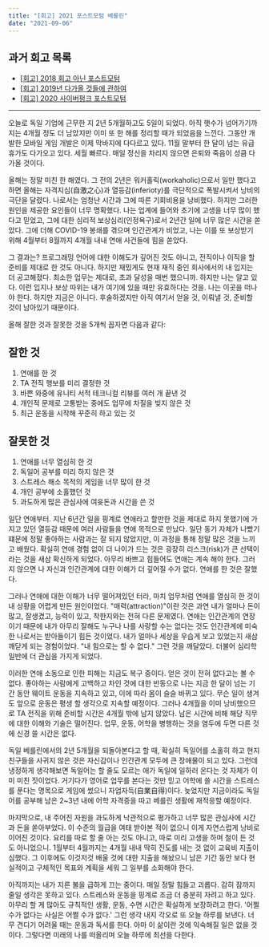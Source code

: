 ```yaml
---
title: "[회고] 2021 포스트모텀 베를린"
date: "2021-09-06"
---
```


## 과거 회고 목록

- [[회고] 2018 회고 아닌 포스트모텀](https://sungkukpark.github.io/2018_postmortem_not_reflection/)
- [[회고] 2019년 다가올 것들에 관하여](https://sungkukpark.github.io/what_is_going_to_happen_in_2019/)
- [[회고] 2020 사이버펑크 포스트모텀](https://sungkukpark.github.io/2020_cyberpunk_postmortem/)

---

오늘로 독일 기업에 근무한 지 2년 5개월하고도 5일이 되었다. 아직 햇수가 넘어가기까지는 4개월 정도 더 남았지만 이미 또 한 해를 정리할 때가 되었음을 느낀다. 그동안 개발한 모바일 게임 개발은 이제 막바지에 다다르고 있다. 11월 말부터 한 달이 넘는 유급 휴가도 다가오고 있다. 세월 빠르다. 매일 정신을 차리지 않으면 은퇴와 죽음이 성큼 다가올 것이다.

올해는 정말 미친 한 해였다. 그 전의 2년은 워커홀릭(workaholic)으로서 일만 했다고 하면 올해는 자격지심(自激之心)과 열등감(inferioty)를 극단적으로 폭발시켜서 낭비의 극단을 달렸다. 나로서는 엄청난 시간과 그에 따른 기회비용을 낭비했다. 하지만 그러한 원인을 제공한 요인들이 너무 명확했다. 나는 업계에 들어와 초기에 고생을 너무 많이 했다고 믿었고, 그에 대한 심리적 보상심리(인정욕구)로서 2년간 일에 너무 많은 시간을 쏟았다. 그에 더해 COVID-19 봉쇄를 겪으며 인간관계가 비었고, 나는 이를 또 보상받기 위해 4월부터 8월까지 4개월 내내 연애 사건들에 힘을 쏟았다.

그 결과는? 프로그래밍 언어에 대한 이해도가 깊어진 것도 아니고, 전직이나 이직을 할 준비를 제대로 한 것도 아니다. 하지만 재밌게도 현재 재직 중인 회사에서의 내 입지는 더 공고해졌다. 최소한 업무는 제대로, 초과 달성을 매번 했으니까. 하지만 나는 알고 있다. 이런 입지나 보상 따위는 내가 여기에 있을 때만 유효하다는 것을. 나는 이곳을 떠나야 한다. 하지만 지금은 아니다. 후술하겠지만 아직 여기서 얻을 것, 이뤄낼 것, 준비할 것이 남아있기 때문이다.

올해 잘한 것과 잘못한 것을 5개씩 꼽자면 다음과 같다:

## 잘한 것

1. 연애를 한 것
2. TA 전직 행보를 미리 결정한 것
3. 바쁜 와중에 유니티 서적 테크니컬 리뷰를 여러 개 끝낸 것
4. 개인적 문제로 고통받는 중에도 업무에 차질을 빚지 않은 것
5. 최근 운동을 시작해 꾸준히 하고 있는 것

## 잘못한 것

1. 연애를 너무 열심히 한 것
2. 독일어 공부를 미리 하지 않은 것
3. 스트레스 해소 목적의 게임을 너무 많이 한 것
4. 개인 공부에 소홀했던 것
5. 과도하게 많은 관심사에 여윳돈과 시간을 쓴 것

일단 연애부터. 지난 6년간 일을 핑계로 연애라고 할만한 것을 제대로 하지 못했기에 가지고 있던 열등감 때문에 여러 사람들을 연애 목적으로 만났다. 일단 동기 자체가 나빴기 떄문에 정말 좋아하는 사람과는 잘 되지 않았지만, 이 과정을 통해 정말 많은 것을 느끼고 배웠다. 확실히 연애 경험 없이 더 나이가 드는 것은 굉장히 리스크(risk)가 큰 선택이라는 것을 새삼 확신하게 되었다. 아무리 바쁘고 힘들어도 연애는 계속 해야 한다. 그러지 않으면 나 자신과 인간관계에 대한 이해가 더 깊어질 수가 없다. 연애를 한 것은 잘했다.

그러나 연애에 대한 이해가 너무 떨어져있던 터라, 마치 업무처럼 연애를 열심히 한 것이 내 상황을 어렵게 만든 원인이었다. "매력(attraction)"이란 것은 과연 내가 얼마나 돈이 많고, 잘생겼고, 능력이 있고, 착한지와는 전혀 다른 문제였다. 연애는 인간관계의 연장이기 때문에 내가 아무리 잘해도 누구나 나를 사랑할 수는 없다는 것도 인간관계에 미숙한 나로서는 받아들이기 힘든 것이었다. 내가 얼마나 세상을 우습게 보고 있었는지 새삼 깨닫게 되는 경험이었다. "내 힘으로는 할 수 없다." 그런 것을 깨달았다. 더불어 심리학 일반에 더 관심을 가지게 되었다.

이러한 연애 소동으로 인한 피해는 지금도 복구 중이다. 얻은 것이 전혀 없다고는 볼 수 없다. 좋아하는 사람에게 고백하고 차인 것에 대한 반동으로 나는 지금 한 달이 넘는 기간 동안 웨이트 운동을 지속하고 있고, 이에 따라 몸이 슬슬 바뀌고 있다. 무슨 일이 생겨도 앞으로 운동은 평생 할 생각으로 지속할 예정이다. 그러나 4개월을 이미 낭비했으므로 TA 전직을 위해 준비할 시간은 4개월 밖에 남지 않았다. 남은 시간에 비해 해당 직무에 대한 이해와 기술은 떨어진다. 업무, 운동, 어학을 병행하는 것을 염두에 두면 다른 것에 신경 쓸 시간은 없다.

독일 베를린에서의 2년 5개월을 되돌아본다고 할 때, 확실히 독일어를 소홀히 하고 현지 친구들을 사귀지 않은 것은 자신감이나 인간관계 모두에 큰 장애물이 되고 있다. 그런데 냉정하게 생각해보면 독일어는 할 줄도 모르는 애가 독일에 일하러 온다는 것 자체가 이미 미친 짓이었다. 거기다가 영어로 업무를 본다는 것만 믿고 어학에 쓸 시간을 스트레스를 푼다는 명목으로 게임에 썼으니 자업자득(自業自得)이다. 늦었지만 지금이라도 독일어를 공부해 남은 2~3년 내에 어학 자격증을 따고 베를린 생활에 재적응할 예정이다.

마지막으로, 내 주어진 자원을 과도하게 낙관적으로 평가하고 너무 많은 관심사에 시간과 돈을 쏟아부었다. 이 수준의 월급을 여태 받아본 적이 없으니 이게 자연스럽게 낭비로 이어진 것이다. 요리를 따로 할 줄 아는 것도 아니고, 따로 미리 고생을 하며 철이 든 것도 아니었으니. 1월부터 4월까지는 4개월 내내 딱히 진도를 내는 것 없이 교육비 지출이 심했다. 그 이후에도 이것저것 배울 것에 대한 지출을 해놨으니 남은 기간 동안 보다 현실적이고 구체적인 목표와 계획을 세워 그 일부를 소화해야 한다.

아직까지는 내가 지른 불을 급하게 끄는 중이다. 매일 정말 힘들고 괴롭다. 감히 잠까지 줄일 생각은 못하고 있다. 스트레스와 운동을 핑계로 조금 더 충분히 자려고 하고 있다. 아무리 할 게 많아도 규칙적인 생활, 운동, 수면 시간은 확실하게 보장하려고 한다. '어쩔 수가 없다는 사실은 어쩔 수가 없다.' 그런 생각 내지 각오로 또 오늘 하루를 보낸다. 너무 견디기 어려울 때는 운동과 독서를 한다. 아마 이 삶이란 것에 익숙해질 일은 없을 것이다. 그렇다면 미래의 나를 떠올리며 오늘 하루에 최선을 다한다.
